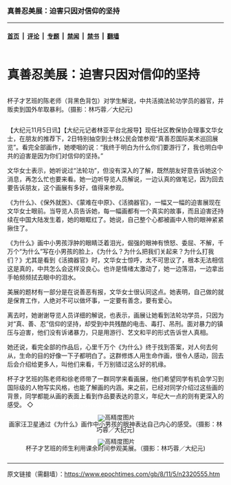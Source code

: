### 真善忍美展：迫害只因对信仰的坚持

---

#### [首页](../../../..?n2320555) &nbsp;|&nbsp; [评论](../../../../../epoch-comment?n2320555) &nbsp;|&nbsp; [专题](../../../../../epoch-special?n2320555) &nbsp;|&nbsp; [禁闻](../../../../../epoch-news?n2320555) &nbsp;|&nbsp; [禁书](../../../../../books?n2320555) &nbsp;|&nbsp; [翻墙](https://github.com/gfw-breaker/nogfw/blob/master/README.md?n2320555)


<div class="column" id="artbody" itemprop="articleBody">
 <div class="whitebg">
  <div class="column">
   <div class="arttop mbottom20">
    <h1 class="title">
     真善忍美展：迫害只因对信仰的坚持
    </h1>
    <span class="pad5">
     <ok href="https://i.epochtimes.com/assets/uploads/2008/11/811050254051538-450x534.jpg" target="_blank">
      <img alt="" class="aligncenter wp-post-image" src="https://i.epochtimes.com/assets/uploads/2008/11/811050254051538-450x534.jpg"/>
     </ok>
     <div class="imgtxt caption">
      <p>
       杯子才艺班的陈老师（背黑色背包）对学生解说，中共活摘法轮功学员的器官，并贩卖到国外牟取暴利。（摄影：林巧蓉／大纪元)
      </p>
     </div>
    </span>
   </div>
  </div>
  <!-- article content begin -->
  <p>
   【大纪元11月5日讯】【大纪元记者林亚平台北报导】现任社区教保协会理事文华女士，在朋友的推荐下，2日特别抽空到士林公民会馆参观“真善忍国际美术巡回展览”。看完全部画作，她哽咽的说：“我终于明白为什么你们要游行了，我也明白中共的迫害是因为你们对信仰的坚持。”
  </p>
  <p>
   文华女士表示，她听说过“法轮功”，但没有深入的了解，既然朋友好意告诉她这个消息，再怎么忙也要来看。她一边听导览人员解说，一边认真的做笔记，因为回去要告诉朋友，这个画展有多好，值得来参观。
  </p>
  <p>
   《为什么》、《保外就医》、《蒙难在中原》、《活摘器官》，一幅又一幅的迫害展现在文华女士眼前。当导览人员告诉她，每一幅画都有一个真实的故事，而且迫害还持续在中国大陆发生着，她的眼眶红了。她说，自己整个心都被画中人物的眼神紧紧揪住了。
  </p>
  <p>
   《为什么》画中小男孩浮肿的眼睛泛着泪光，倔强的眼神有愤怒、委屈、不解，千万个“为什么”写在小男孩的脸上，《为什么？为什么把我们关起来？为什么打我们？》尤其是看到《活摘器官》时，文华女士惊呼，太不可思议了，根本无法相信这是真的，中共怎么会这样没良心。也许是情绪太激动了，她一边落泪，一边拿出手帕频频拭去眼中的泪水。
  </p>
  <p>
   美展的题材有一部分是在说善恶有报，文华女士很认同这点。她表明，自己做的就是保育工作，人绝对不可以做坏事，一定要有善念，要有爱心。
  </p>
  <p>
   离去时，她谢谢导览人员详细的解说，也表示，画展让她看到法轮功学员，只因为对“真、善、忍”信仰的坚持，却受到中共残酷的电击、毒打、吊刑。面对暴力的镇压与迫害，他们没有诉诸暴力，只是用游行、艺文和平的形式告诉世人真相。
  </p>
  <p>
   她还说，看完全部的作品后，心里千万个《为什么》终于找到答案，对人何去何从，生命的目的好像一下子都明白了。这群修炼人用生命作画，很令人感动，回去后会介绍给更多人，叫他们来看，千万别错过这么好的机缘。
  </p>
  <p>
   杯子才艺班的陈老师和徐老师带了一群同学来看画展，他们希望同学有机会学习到国际级的人物写实风格，也能了解画的内涵。来之前，已经对同学介绍过这些画的背景，同学都能从画的表面上看到作品要表达的意义，年纪大一点的则有更深入的感受。 ◇
   <font color="#ffffff">
    (http://www.dajiyuan.com)
   </font>
  </p>
  <p>
   <!--image v 1.0-->
  </p>
  <div style="line-height: 90%; text-align: center;">
   <ok href=" https://i.epochtimes.com/assets/uploads/2008/11/811050254041538-600x450.jpg" rel="noreferrer noopener" target="_blank">
    <img alt="" class="size-large wp-image-7328466" src="https://i.epochtimes.com/assets/uploads/2008/11/811050254041538-600x450.jpg" title=""/>
   </ok>
   <img alt="高精度图片" border="0" src="//www.epochtimes.com/images/highRes.jpg">
    <br/>
    <span class="bn12">
     画家汪卫星通过《为什么》画作中小男孩的眼神表达自己内心的感受。（摄影：林巧蓉／大纪元)
    </span>
   </img>
  </div>
  <p>
   <!-- -->
  </p>
  <p>
   <!--image v 1.0-->
  </p>
  <div style="line-height: 90%; text-align: center;">
   <ok href=" https://i.epochtimes.com/assets/uploads/2008/11/811050254031538-600x450.jpg" rel="noreferrer noopener" target="_blank">
    <img alt="" class="size-large wp-image-7328470" src="https://i.epochtimes.com/assets/uploads/2008/11/811050254031538-600x450.jpg" title=""/>
   </ok>
   <img alt="高精度图片" border="0" src="//www.epochtimes.com/images/highRes.jpg">
    <br/>
    <span class="bn12">
     杯子才艺班的师生利用课余时间参观美展。（摄影：林巧蓉／大纪元)
    </span>
   </img>
  </div>
  <p>
   <!-- -->
  </p>
  <!-- article content end -->
 </div>
</div>


---

原文链接（需翻墙）：https://www.epochtimes.com/gb/8/11/5/n2320555.htm